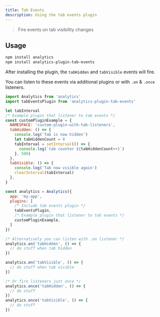 ```yaml
---
title: Tab Events
description: Using the tab events plugin
---
```


> Fire events on tab visibility changes

## Usage

```bash
npm install analytics
npm install analytics-plugin-tab-events
```

After installing the plugin, the `tabHidden` and `tabVisible` events will fire.

You can listen to these events via additional plugins or with `.on` & `.once` listeners.

```js
import Analytics from 'analytics'
import tabEventsPlugin from 'analytics-plugin-tab-events'

let tabInterval
/* Example plugin that listener to tab events */
const customPluginExample = {
  NAMESPACE: 'custom-plugin-with-tab-listeners',
  tabHidden: () => {
    console.log('Tab is now hidden')
    let tabHiddenCount = 0
    tabInterval = setInterval(() => {
      console.log(`tab counter ${tabHiddenCount++}`)
    }, 500)
  },
  tabVisible: () => {
    console.log('Tab now visible again')
    clearInterval(tabInterval)
  },
}

const analytics = Analytics({
  app: 'my-app',
  plugins: [
    /* Include tab events plugin */
    tabEventsPlugin,
    /* Example plugin that listener to tab events */
    customPluginExample,
  ]
})

/* Alternatively you can listen with .on listener */
analytics.on('tabHidden', () => {
  // do stuff when tab hidden
})

analytics.on('tabVisible', () => {
  // do stuff when tab visible
})

/* Or fire listeners just once */
analytics.once('tabHidden', () => {
  // do stuff
})
analytics.once('tabVisible', () => {
  // do stuff
})
```
